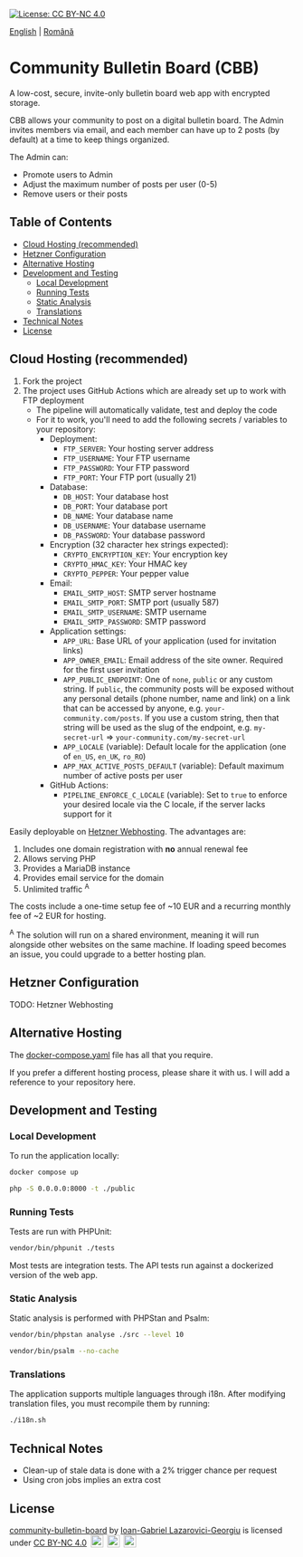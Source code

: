 [![License: CC BY-NC 4.0](https://licensebuttons.net/l/by-nc/4.0/80x15.png)](https://creativecommons.org/licenses/by-nc/4.0/)

[English](./README.md) | [Română](./README.ro.md)

# Community Bulletin Board (CBB)

A low-cost, secure, invite-only bulletin board web app with encrypted storage.

CBB allows your community to post on a digital bulletin board. The Admin invites members via email, and each member
can have up to 2 posts (by default) at a time to keep things organized.

The Admin can:

* Promote users to Admin
* Adjust the maximum number of posts per user (0-5)
* Remove users or their posts

## Table of Contents

- [Cloud Hosting (recommended)](#cloud-hosting-recommended)
- [Hetzner Configuration](#hetzner-configuration)
- [Alternative Hosting](#alternative-hosting)
- [Development and Testing](#development-and-testing)
    - [Local Development](#local-development)
    - [Running Tests](#running-tests)
    - [Static Analysis](#static-analysis)
    - [Translations](#translations)
- [Technical Notes](#technical-notes)
- [License](#license)

## Cloud Hosting (recommended)

1. Fork the project
2. The project uses GitHub Actions which are already set up to work with FTP deployment
    - The pipeline will automatically validate, test and deploy the code
    - For it to work, you'll need to add the following secrets / variables to your repository:
        - Deployment:
            - `FTP_SERVER`: Your hosting server address
            - `FTP_USERNAME`: Your FTP username
            - `FTP_PASSWORD`: Your FTP password
            - `FTP_PORT`: Your FTP port (usually 21)
        - Database:
            - `DB_HOST`: Your database host
            - `DB_PORT`: Your database port
            - `DB_NAME`: Your database name
            - `DB_USERNAME`: Your database username
            - `DB_PASSWORD`: Your database password
        - Encryption (32 character hex strings expected):
            - `CRYPTO_ENCRYPTION_KEY`: Your encryption key
            - `CRYPTO_HMAC_KEY`: Your HMAC key
            - `CRYPTO_PEPPER`: Your pepper value
        - Email:
            - `EMAIL_SMTP_HOST`: SMTP server hostname
            - `EMAIL_SMTP_PORT`: SMTP port (usually 587)
            - `EMAIL_SMTP_USERNAME`: SMTP username
            - `EMAIL_SMTP_PASSWORD`: SMTP password
        - Application settings:
            - `APP_URL`: Base URL of your application (used for invitation links)
            - `APP_OWNER_EMAIL`: Email address of the site owner. Required for the first user invitation
            - `APP_PUBLIC_ENDPOINT`: One of `none`, `public` or any custom string. If `public`, the community posts 
              will be exposed without any personal details (phone number, name and link) on a link that can be accessed
              by anyone, e.g. `your-community.com/posts`. If you use a custom string, then that string will be used as
              the slug of the endpoint, e.g. `my-secret-url` => `your-community.com/my-secret-url`
            - `APP_LOCALE` (variable): Default locale for the application (one of `en_US`, `en_UK`, `ro_RO`)
            - `APP_MAX_ACTIVE_POSTS_DEFAULT` (variable): Default maximum number of active posts per user
        - GitHub Actions:
            - `PIPELINE_ENFORCE_C_LOCALE` (variable): Set to `true` to enforce your desired locale via the C
              locale, if the server lacks support for it

Easily deployable on [Hetzner Webhosting](https://www.hetzner.com/webhosting/). The advantages are:

1. Includes one domain registration with **no** annual renewal fee
2. Allows serving PHP
3. Provides a MariaDB instance
4. Provides email service for the domain
5. Unlimited traffic <sup>A</sup>

The costs include a one-time setup fee of ~10 EUR and a recurring monthly fee of ~2 EUR for hosting.

<sup>A</sup> The solution will run on a shared environment, meaning it will run alongside other websites on
the same machine. If loading speed becomes an issue, you could upgrade to a better hosting plan.

## Hetzner Configuration

TODO: Hetzner Webhosting

## Alternative Hosting

The [docker-compose.yaml](./docker-compose-all.yaml) file has all that you require.

If you prefer a different hosting process, please share it with us. I will add a reference to your repository here.

## Development and Testing

### Local Development

To run the application locally:

```bash
docker compose up
```

```bash
php -S 0.0.0.0:8000 -t ./public
```

### Running Tests

Tests are run with PHPUnit:

```bash
vendor/bin/phpunit ./tests
```

Most tests are integration tests. The API tests run against a dockerized version of the web app.

### Static Analysis

Static analysis is performed with PHPStan and Psalm:

```bash
vendor/bin/phpstan analyse ./src --level 10
```

```bash
vendor/bin/psalm --no-cache
``` 

### Translations

The application supports multiple languages through i18n. After modifying translation files, you must
recompile them by running:

```bash
./i18n.sh
```

## Technical Notes

* Clean-up of stale data is done with a 2% trigger chance per request
* Using cron jobs implies an extra cost

## License

<p>
<a property="dct:title" rel="cc:attributionURL" href="https://github.com/manufacturist/community-bulletin-board">community-bulletin-board</a> by 
<a rel="cc:attributionURL dct:creator" property="cc:attributionName" href="https://github.com/manufacturist/"> Ioan-Gabriel Lazarovici-Georgiu</a> is licensed under 
<a href="https://creativecommons.org/licenses/by-nc/4.0" target="_blank" rel="license noopener noreferrer" style="display:inline-block;"> CC BY-NC 4.0</a>
<img style="height:22px!important;margin-left:3px;vertical-align:text-bottom;" src="https://mirrors.creativecommons.org/presskit/icons/cc.svg" alt="">
<img style="height:22px!important;margin-left:3px;vertical-align:text-bottom;" src="https://mirrors.creativecommons.org/presskit/icons/by.svg" alt="">
<img style="height:22px!important;margin-left:3px;vertical-align:text-bottom;" src="https://mirrors.creativecommons.org/presskit/icons/nc.svg" alt="">
</p>
